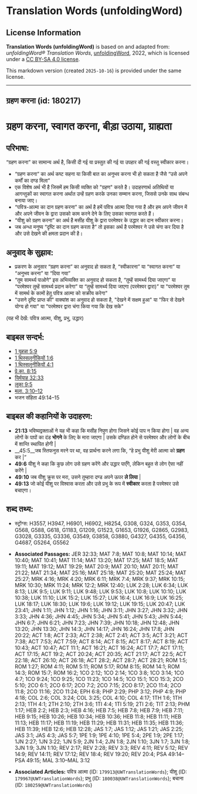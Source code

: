 # Translation Words (unfoldingWord)

## License Information

**Translation Words (unfoldingWord)** is based on and adapted from: _unfoldingWord® Translation Words_, [unfoldingWord](https://unfoldingword.org/utw), 2022, which is licensed under a [CC BY-SA 4.0 license](https://creativecommons.org/licenses/by-sa/4.0/legalcode.en).

This markdown version (created `2025-10-16`) is provided under the same license.



--------------------------------

## ग्रहण करना (id: 180217)

ग्रहण करना, स्वागत करना, बीड़ा उठाया, ग्राह्यता
==============================================

परिभाषा:
--------

“ग्रहण करना” का सामान्य अर्थ है, किसी दी गई या प्रस्तुत की गई या उपहार की गई वस्तु स्वीकार करना।

* “ग्रहण करना” का अर्थ कष्ट सहना या किसी बात का अनुभव करना भी हो सकता है जैसे “उसे अपने कर्मों का दण्ड मिला”
* एक विशेष अर्थ भी है जिसमें हम किसी व्यक्ति को "ग्रहण" करते है। उदाहरणार्थ अतिथियों या आगन्तुकों का स्वागत करना अर्थात उन्हें ग्रहण करके उनका सम्मान करना, जिससे उनके साथ संबन्ध बनाया जाए।
* “पवित्र\-आत्मा का दान ग्रहण करना” का अर्थ है हमें पवित्र आत्मा दिया गया है और हम अपने जीवन में और अपने जीवन के द्वारा उसको काम करने देने के लिए उसका स्वागत करते हैं।
* “यीशु को ग्रहण करना” का अर्थ है मसीह यीशु के द्वारा परमेश्वर के उद्धार का दान स्वीकार करना।
* जब अन्धा मनुष्य “दृष्टि का दान ग्रहण करता है” तो इसका अर्थ है परमेश्वर ने उसे चंगा कर दिया है और उसे देखने की क्षमता प्रदान की है।

अनुवाद के सुझाव:
----------------

* प्रकरण के अनुसार “ग्रहण करना” का अनुवाद हो सकता है, “स्वीकारना” या “स्वागत करना” या “अनुभव करना” या “दिया गया”
* “तुम सामर्थ्य पाओगे” इस अभिव्यक्ति का अनुवाद हो सकता है, “तुम्हें सामर्थ्य दिया जाएगा” या “परमेश्वर तुम्हें सामर्थ्य प्रदान करेगा” या “तुम्हें सामर्थ्य दिया जाएगा (परमेश्वर द्वारा)” या "परमेश्वर तुम में सामर्थ के कामों हेतु पवित्र आत्मा को सक्रीय करेगा"
* "उसने दृष्टि प्राप्त की" वाक्यांश का अनुवाद हो सकता है, "देखने में सक्षम हुआ" या "फिर से देखने योग्य हो गया" या "परमेश्वर द्वारा चंगा किया गया कि देख सके"

(यह भी देखें: पवित्र आत्मा, यीशु, प्रभु, उद्धार)

बाइबल सन्दर्भ:
--------------

* [1 यूहन्ना 5:9](https://ref.ly/1John0:0)
* [1 थिस्सलुनीकियों 1:6](https://ref.ly/1Thess0:0)
* [1 थिस्सलुनीकियों 4:1](https://ref.ly/1Thess0:0)
* [प्रे.का. 8:15](https://ref.ly/Acts8:15)
* [यिर्मयाह 32:33](https://ref.ly/Jer32:33)
* [लूका 9:5](https://ref.ly/Luke9:5)
* [मला. 3:10–12](https://ref.ly/Mal3:10-Mal3:12)
* भजन संहिता 49:14–15

बाइबल की कहानियों के उदाहरण:
----------------------------

* **21:13** भविष्यद्वक्ताओं ने यह भी कहा कि मसीह निपुण होगा जिसने कोई पाप न किया होगा \| वह अन्य लोगों के पापों का दंड **भोगने** के लिए के मारा जाएगा \| उसके दण्डित होने से परमेश्वर और लोगों के बीच में शान्ति स्थापित होगी \|
* \_\_45:5\_\_जब स्तिफनुस मरने पर था, वह प्रार्थना करने लगा कि, “हे प्रभु यीशु मेरी आत्मा को **ग्रहण** कर \|”
* **49:6** यीशु ने कहा कि कुछ लोग उसे ग्रहण करेंगे और उद्धार पाएँगे, लेकिन बहुत से लोग ऐसा नहीं करेंगे \|
* **49:10** जब यीशु क्रूस पर मरा, उसने तुम्हारा दण्ड अपने ऊपर **ले लिया** \|
* **49:13** जो कोई यीशु पर विश्वास करता और उसे प्रभु के रूप में **स्वीकार** करता है परमेश्वर उसे बचाएगा।

शब्द तथ्य:
----------

* स्ट्रोंग्स: H3557, H3947, H6901, H6902, H8254, G308, G324, G353, G354, G568, G588, G618, G1183, G1209, G1523, G1653, G1926, G2865, G2983, G3028, G3335, G3336, G3549, G3858, G3880, G4327, G4355, G4356, G4687, G5264, G5562

* **Associated Passages:** JER 32:33; MAT 7:8; MAT 10:8; MAT 10:14; MAT 10:40; MAT 10:41; MAT 11:14; MAT 13:20; MAT 17:25; MAT 18:5; MAT 19:11; MAT 19:12; MAT 19:29; MAT 20:9; MAT 20:10; MAT 20:11; MAT 21:22; MAT 21:34; MAT 25:16; MAT 25:18; MAT 25:20; MAT 25:24; MAT 25:27; MRK 4:16; MRK 4:20; MRK 6:11; MRK 7:4; MRK 9:37; MRK 10:15; MRK 10:30; MRK 11:24; MRK 12:2; MRK 12:40; LUK 2:28; LUK 6:34; LUK 8:13; LUK 9:5; LUK 9:11; LUK 9:48; LUK 9:53; LUK 10:8; LUK 10:10; LUK 10:38; LUK 11:10; LUK 15:2; LUK 15:27; LUK 16:4; LUK 16:9; LUK 16:25; LUK 18:17; LUK 18:30; LUK 19:6; LUK 19:12; LUK 19:15; LUK 20:47; LUK 23:41; JHN 1:11; JHN 1:12; JHN 1:16; JHN 3:11; JHN 3:27; JHN 3:32; JHN 3:33; JHN 4:36; JHN 4:45; JHN 5:34; JHN 5:41; JHN 5:43; JHN 5:44; JHN 6:7; JHN 6:21; JHN 7:23; JHN 7:39; JHN 10:18; JHN 12:48; JHN 13:20; JHN 13:30; JHN 14:3; JHN 14:17; JHN 16:24; JHN 17:8; JHN 20:22; ACT 1:8; ACT 2:33; ACT 2:38; ACT 2:41; ACT 3:5; ACT 3:21; ACT 7:38; ACT 7:53; ACT 7:59; ACT 8:14; ACT 8:15; ACT 8:17; ACT 8:19; ACT 10:43; ACT 10:47; ACT 11:1; ACT 16:21; ACT 16:24; ACT 17:7; ACT 17:11; ACT 17:15; ACT 19:2; ACT 20:24; ACT 20:35; ACT 21:17; ACT 22:5; ACT 22:18; ACT 26:10; ACT 26:18; ACT 28:2; ACT 28:7; ACT 28:21; ROM 1:5; ROM 1:27; ROM 4:11; ROM 5:11; ROM 5:17; ROM 8:15; ROM 14:1; ROM 14:3; ROM 15:7; ROM 16:2; 1CO 2:12; 1CO 2:14; 1CO 3:8; 1CO 3:14; 1CO 4:7; 1CO 9:24; 1CO 9:25; 1CO 11:23; 1CO 14:5; 1CO 15:1; 1CO 15:3; 2CO 5:10; 2CO 6:1; 2CO 6:17; 2CO 7:2; 2CO 7:15; 2CO 8:17; 2CO 11:4; 2CO 11:8; 2CO 11:16; 2CO 11:24; EPH 6:8; PHP 2:29; PHP 3:12; PHP 4:9; PHP 4:18; COL 2:6; COL 3:24; COL 3:25; COL 4:10; COL 4:17; 1TH 1:6; 1TH 2:13; 1TH 4:1; 2TH 2:10; 2TH 3:6; 1TI 4:4; 1TI 5:19; 2TI 2:6; TIT 2:13; PHM 1:17; HEB 2:2; HEB 2:3; HEB 4:16; HEB 7:5; HEB 7:8; HEB 7:9; HEB 7:11; HEB 9:15; HEB 10:26; HEB 10:34; HEB 10:36; HEB 11:8; HEB 11:11; HEB 11:13; HEB 11:17; HEB 11:19; HEB 11:29; HEB 11:31; HEB 11:35; HEB 11:36; HEB 11:39; HEB 12:6; HEB 12:28; JAS 1:7; JAS 1:12; JAS 1:21; JAS 2:25; JAS 3:1; JAS 4:3; JAS 5:7; 1PE 1:9; 1PE 4:10; 1PE 5:4; 2PE 1:9; 2PE 1:17; 1JN 2:27; 1JN 3:22; 1JN 5:9; 2JN 1:4; 2JN 1:8; 2JN 1:10; 3JN 1:7; 3JN 1:8; 3JN 1:9; 3JN 1:10; REV 2:17; REV 2:28; REV 3:3; REV 4:11; REV 5:12; REV 14:9; REV 14:11; REV 17:12; REV 18:4; REV 19:20; REV 20:4; PSA 49:14–PSA 49:15; MAL 3:10–MAL 3:12
* **Associated Articles:** पवित्र आत्मा (ID: `179913@UWTranslationWords`); यीशु (ID: `179967@UWTranslationWords`); प्रभु (ID: `180038@UWTranslationWords`); बचाना (ID: `180259@UWTranslationWords`)

